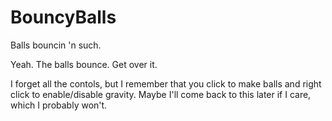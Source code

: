 BouncyBalls
===========
Balls bouncin 'n such.

Yeah. The balls bounce. Get over it.

I forget all the contols, but I remember that you click to make balls and right click to enable/disable gravity. Maybe I'll come back to this later if I care, which I probably won't.
